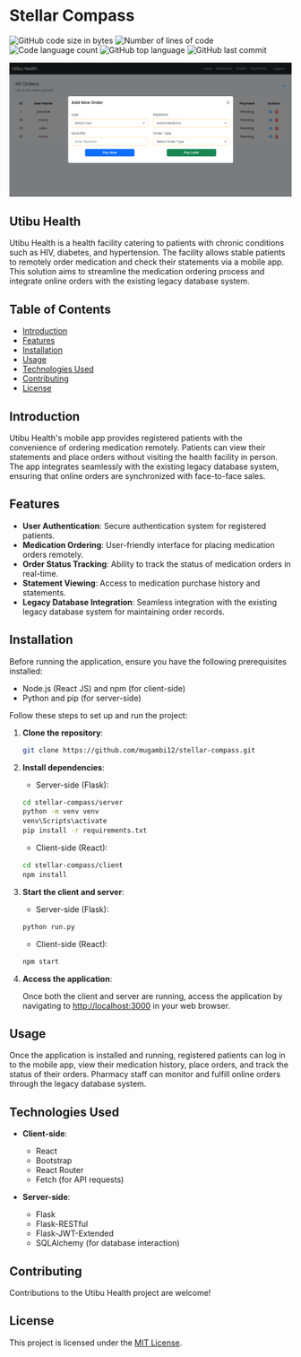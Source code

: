 # Stellar Compass

![GitHub code size in bytes](https://img.shields.io/github/languages/code-size/mugambi12/stellar-compass?color=blueviolet)
![Number of lines of code](https://img.shields.io/tokei/lines/github/mugambi12/stellar-compass?color=blueviolet)
![Code language count](https://img.shields.io/github/languages/count/mugambi12/stellar-compass?color=blue)
![GitHub top language](https://img.shields.io/github/languages/top/mugambi12/stellar-compass?color=blue)
![GitHub last commit](https://img.shields.io/github/last-commit/mugambi12/stellar-compass?color=brightgreen)

![Water Management System Demo](./client/public/demo.png)

## Utibu Health

Utibu Health is a health facility catering to patients with chronic conditions such as HIV, diabetes, and hypertension. The facility allows stable patients to remotely order medication and check their statements via a mobile app. This solution aims to streamline the medication ordering process and integrate online orders with the existing legacy database system.

## Table of Contents

- [Introduction](#introduction)
- [Features](#features)
- [Installation](#installation)
- [Usage](#usage)
- [Technologies Used](#technologies-used)
- [Contributing](#contributing)
- [License](#license)

## Introduction

Utibu Health's mobile app provides registered patients with the convenience of ordering medication remotely. Patients can view their statements and place orders without visiting the health facility in person. The app integrates seamlessly with the existing legacy database system, ensuring that online orders are synchronized with face-to-face sales.

## Features

- **User Authentication**: Secure authentication system for registered patients.
- **Medication Ordering**: User-friendly interface for placing medication orders remotely.
- **Order Status Tracking**: Ability to track the status of medication orders in real-time.
- **Statement Viewing**: Access to medication purchase history and statements.
- **Legacy Database Integration**: Seamless integration with the existing legacy database system for maintaining order records.

## Installation

Before running the application, ensure you have the following prerequisites installed:

- Node.js (React JS) and npm (for client-side)
- Python and pip (for server-side)

Follow these steps to set up and run the project:

1. **Clone the repository**:

   ```bash
   git clone https://github.com/mugambi12/stellar-compass.git
   ```

2. **Install dependencies**:

   - Server-side (Flask):

   ```bash
   cd stellar-compass/server
   python -m venv venv
   venv\Scripts\activate
   pip install -r requirements.txt
   ```

   - Client-side (React):

   ```bash
   cd stellar-compass/client
   npm install
   ```

3. **Start the client and server**:

   - Server-side (Flask):

   ```bash
   python run.py
   ```

   - Client-side (React):

   ```bash
   npm start
   ```

4. **Access the application**:

   Once both the client and server are running, access the application by navigating to [http://localhost:3000](http://localhost:3000) in your web browser.

## Usage

Once the application is installed and running, registered patients can log in to the mobile app, view their medication history, place orders, and track the status of their orders. Pharmacy staff can monitor and fulfill online orders through the legacy database system.

## Technologies Used

- **Client-side**:

  - React
  - Bootstrap
  - React Router
  - Fetch (for API requests)

- **Server-side**:
  - Flask
  - Flask-RESTful
  - Flask-JWT-Extended
  - SQLAlchemy (for database interaction)

## Contributing

Contributions to the Utibu Health project are welcome!

## License

This project is licensed under the [MIT License](LICENSE).
